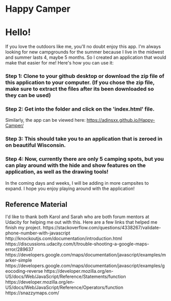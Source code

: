 # Happy Camper

<h1>Hello!</h1>

If you love the outdoors like me, you'll no doubt enjoy this app.
I'm always looking for new campgrounds for the summer because I live in the midwest and summer lasts 4, maybe 5 months. 
So I created an application that would make that easier for me! Here's how you can use it:

<h3>Step 1: Clone to your github desktop or download the zip file of this application to your computer. 
(If you chose the zip file, make sure to extract the files after its been downloaded so they can be used)</h3>

<h3>Step 2: Get into the folder and click on the 'index.html' file.</h3>

Similarly, the app can be viewed here: https://adinsxx.github.io/Happy-Camper/

<h3>Step 3: This should take you to an application that is zeroed in on beautiful Wisconsin.</h3>

<h3>Step 4: Now, currently there are only 5 camping spots, but you can play around with the hide and show features on the application,
as well as the drawing tools!</h3>

In the coming days and weeks, I will be adding in more campsites to expand. I hope you enjoy playing around with the application!


<h2>Reference Material</h2>
I'd like to thank both Karol and Sarah who are both forum mentors at Udacity for helping me out with this. Here are a few links that helped me finish my project. 
https://stackoverflow.com/questions/4338267/validate-phone-number-with-javascript
http://knockoutjs.com/documentation/introduction.html
https://discussions.udacity.com/t/trouble-shooting-a-google-maps-error/289637
https://developers.google.com/maps/documentation/javascript/examples/marker-simple
https://developers.google.com/maps/documentation/javascript/examples/geocoding-reverse
https://developer.mozilla.org/en-US/docs/Web/JavaScript/Reference/Statements/function
https://developer.mozilla.org/en-US/docs/Web/JavaScript/Reference/Operators/function
https://snazzymaps.com/
